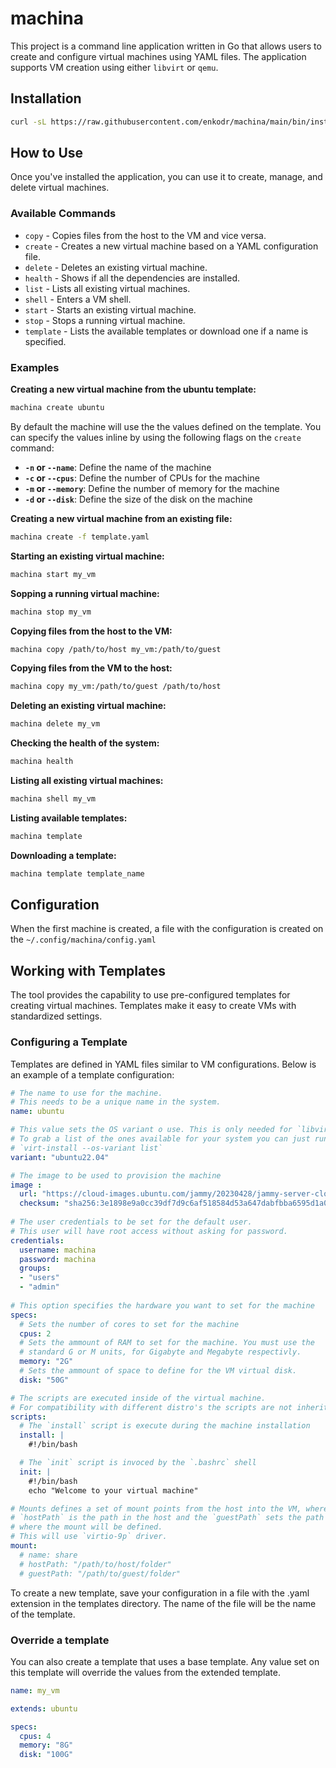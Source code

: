 # machina

This project is a command line application written in Go that allows users to 
create and configure virtual machines using YAML files. 
The application supports VM creation using either `libvirt` or `qemu`.

## Installation

```bash
curl -sL https://raw.githubusercontent.com/enkodr/machina/main/bin/install | sh -
```

## How to Use

Once you've installed the application, you can use it to create, manage, 
and delete virtual machines.

### Available Commands

* `copy` - Copies files from the host to the VM and vice versa.
* `create` - Creates a new virtual machine based on a YAML configuration file.
* `delete` - Deletes an existing virtual machine.
* `health` - Shows if all the dependencies are installed.
* `list` - Lists all existing virtual machines.
* `shell` - Enters a VM shell.
* `start` - Starts an existing virtual machine.
* `stop` - Stops a running virtual machine.
* `template` - Lists the available templates or download one if a name is specified.

### Examples

**Creating a new virtual machine from the ubuntu template:**

```bash
machina create ubuntu
```

By default the machine will use the the values defined on the template.
You can specify the values inline by using the following flags on the `create`
command:

* **`-n` or `--name`**: Define the name of the machine
* **`-c` or `--cpus`**: Define the number of CPUs for the machine
* **`-m` or `--memory`**: Define the number of memory for the machine
* **`-d` or `--disk`**: Define the size of the disk on the machine

**Creating a new virtual machine from an existing file:**

```bash
machina create -f template.yaml
```

**Starting an existing virtual machine:**

```bash
machina start my_vm
```

**Sopping a running virtual machine:**

```bash
machina stop my_vm
```

**Copying files from the host to the VM:**

```bash
machina copy /path/to/host my_vm:/path/to/guest
```

**Copying files from the VM to the host:**

```bash
machina copy my_vm:/path/to/guest /path/to/host 
```

**Deleting an existing virtual machine:**

```bash
machina delete my_vm
```

**Checking the health of the system:**

```bash
machina health
```

**Listing all existing virtual machines:**

```bash
machina shell my_vm
```

**Listing available templates:**

```bash
machina template
```

**Downloading a template:**

```bash
machina template template_name
```

## Configuration

When the first machine is created, a file with the configuration is created
on the `~/.config/machina/config.yaml`

## Working with Templates

The tool provides the capability to use pre-configured templates for creating 
virtual machines. Templates make it easy to create VMs with standardized settings.

### Configuring a Template

Templates are defined in YAML files similar to VM configurations. 
Below is an example of a template configuration:

```yaml
# The name to use for the machine.
# This needs to be a unique name in the system.
name: ubuntu

# This value sets the OS variant o use. This is only needed for `libvirt` hypervisor
# To grab a list of the ones available for your system you can just run 
# `virt-install --os-variant list`
variant: "ubuntu22.04"

# The image to be used to provision the machine
image : 
  url: "https://cloud-images.ubuntu.com/jammy/20230428/jammy-server-cloudimg-amd64.img"
  checksum: "sha256:3e1898e9a0cc39df7d9c6af518584d53a647dabfbba6595d1a09dd82cabe8a87"
  
# The user credentials to be set for the default user.
# This user will have root access without asking for password.
credentials:
  username: machina
  password: machina
  groups:
  - "users"
  - "admin"
  
# This option specifies the hardware you want to set for the machine
specs:
  # Sets the number of cores to set for the machine
  cpus: 2
  # Sets the ammount of RAM to set for the machine. You must use the 
  # standard G or M units, for Gigabyte and Megabyte respectivly.
  memory: "2G"
  # Sets the ammount of space to define for the VM virtual disk.
  disk: "50G"

# The scripts are executed inside of the virtual machine.
# For compatibility with different distro's the scripts are not inherited
scripts:
  # The `install` script is execute during the machine installation
  install: |
    #!/bin/bash

  # The `init` script is invoced by the `.bashrc` shell
  init: |
    #!/bin/bash
    echo "Welcome to your virtual machine"

# Mounts defines a set of mount points from the host into the VM, where the
# `hostPath` is the path in the host and the `guestPath` sets the path inside the VM 
# where the mount will be defined. 
# This will use `virtio-9p` driver.
mount:
  # name: share
  # hostPath: "/path/to/host/folder"
  # guestPath: "/path/to/guest/folder"
```

To create a new template, save your configuration in a file with the .yaml 
extension in the templates directory. The name of the file will be the name 
of the template.

### Override a template

You can also create a template that uses a base template.
Any value set on this template will override the values from the extended template.

```yaml
name: my_vm

extends: ubuntu

specs: 
  cpus: 4
  memory: "8G"
  disk: "100G"
```
